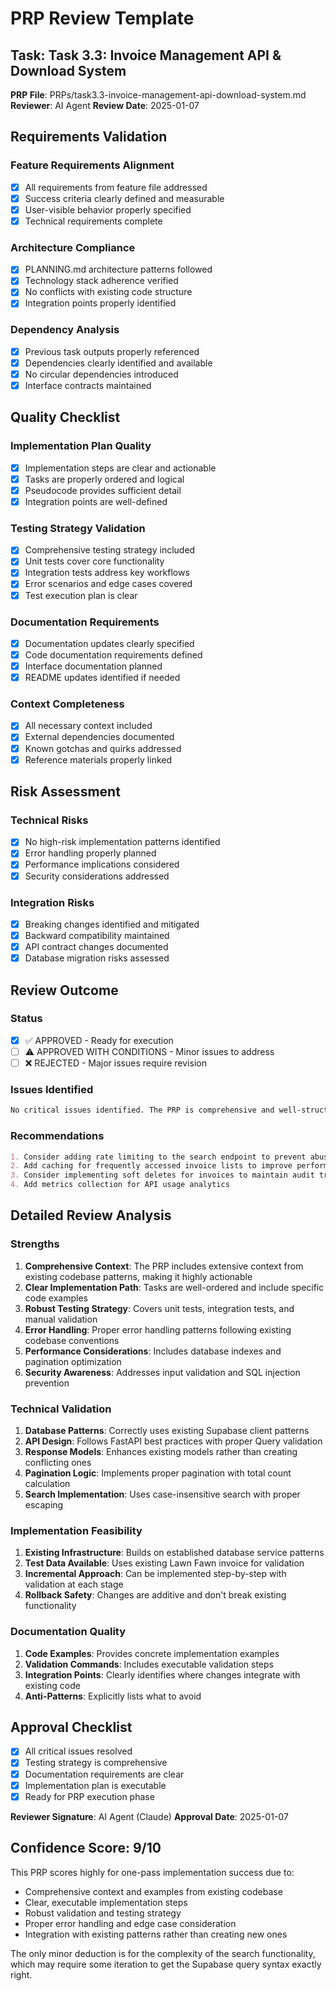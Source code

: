 # PRP Review Template

## Task: Task 3.3: Invoice Management API & Download System
**PRP File**: PRPs/task3.3-invoice-management-api-download-system.md
**Reviewer**: AI Agent
**Review Date**: 2025-01-07

## Requirements Validation

### Feature Requirements Alignment
- [x] All requirements from feature file addressed
- [x] Success criteria clearly defined and measurable
- [x] User-visible behavior properly specified
- [x] Technical requirements complete

### Architecture Compliance
- [x] PLANNING.md architecture patterns followed
- [x] Technology stack adherence verified
- [x] No conflicts with existing code structure
- [x] Integration points properly identified

### Dependency Analysis
- [x] Previous task outputs properly referenced
- [x] Dependencies clearly identified and available
- [x] No circular dependencies introduced
- [x] Interface contracts maintained

## Quality Checklist

### Implementation Plan Quality
- [x] Implementation steps are clear and actionable
- [x] Tasks are properly ordered and logical
- [x] Pseudocode provides sufficient detail
- [x] Integration points are well-defined

### Testing Strategy Validation
- [x] Comprehensive testing strategy included
- [x] Unit tests cover core functionality
- [x] Integration tests address key workflows
- [x] Error scenarios and edge cases covered
- [x] Test execution plan is clear

### Documentation Requirements
- [x] Documentation updates clearly specified
- [x] Code documentation requirements defined
- [x] Interface documentation planned
- [x] README updates identified if needed

### Context Completeness
- [x] All necessary context included
- [x] External dependencies documented
- [x] Known gotchas and quirks addressed
- [x] Reference materials properly linked

## Risk Assessment

### Technical Risks
- [x] No high-risk implementation patterns identified
- [x] Error handling properly planned
- [x] Performance implications considered
- [x] Security considerations addressed

### Integration Risks
- [x] Breaking changes identified and mitigated
- [x] Backward compatibility maintained
- [x] API contract changes documented
- [x] Database migration risks assessed

## Review Outcome

### Status
- [x] ✅ APPROVED - Ready for execution
- [ ] ⚠️ APPROVED WITH CONDITIONS - Minor issues to address
- [ ] ❌ REJECTED - Major issues require revision

### Issues Identified
```markdown
No critical issues identified. The PRP is comprehensive and well-structured.
```

### Recommendations
```markdown
1. Consider adding rate limiting to the search endpoint to prevent abuse
2. Add caching for frequently accessed invoice lists to improve performance
3. Consider implementing soft deletes for invoices to maintain audit trails
4. Add metrics collection for API usage analytics
```

## Detailed Review Analysis

### Strengths
1. **Comprehensive Context**: The PRP includes extensive context from existing codebase patterns, making it highly actionable
2. **Clear Implementation Path**: Tasks are well-ordered and include specific code examples
3. **Robust Testing Strategy**: Covers unit tests, integration tests, and manual validation
4. **Error Handling**: Proper error handling patterns following existing codebase conventions
5. **Performance Considerations**: Includes database indexes and pagination optimization
6. **Security Awareness**: Addresses input validation and SQL injection prevention

### Technical Validation
1. **Database Patterns**: Correctly uses existing Supabase client patterns
2. **API Design**: Follows FastAPI best practices with proper Query validation
3. **Response Models**: Enhances existing models rather than creating conflicting ones
4. **Pagination Logic**: Implements proper pagination with total count calculation
5. **Search Implementation**: Uses case-insensitive search with proper escaping

### Implementation Feasibility
1. **Existing Infrastructure**: Builds on established database service patterns
2. **Test Data Available**: Uses existing Lawn Fawn invoice for validation
3. **Incremental Approach**: Can be implemented step-by-step with validation at each stage
4. **Rollback Safety**: Changes are additive and don't break existing functionality

### Documentation Quality
1. **Code Examples**: Provides concrete implementation examples
2. **Validation Commands**: Includes executable validation steps
3. **Integration Points**: Clearly identifies where changes integrate with existing code
4. **Anti-Patterns**: Explicitly lists what to avoid

## Approval Checklist
- [x] All critical issues resolved
- [x] Testing strategy is comprehensive
- [x] Documentation requirements are clear
- [x] Implementation plan is executable
- [x] Ready for PRP execution phase

**Reviewer Signature**: AI Agent (Claude)
**Approval Date**: 2025-01-07

## Confidence Score: 9/10

This PRP scores highly for one-pass implementation success due to:
- Comprehensive context and examples from existing codebase
- Clear, executable implementation steps
- Robust validation and testing strategy
- Proper error handling and edge case consideration
- Integration with existing patterns rather than creating new ones

The only minor deduction is for the complexity of the search functionality, which may require some iteration to get the Supabase query syntax exactly right.
